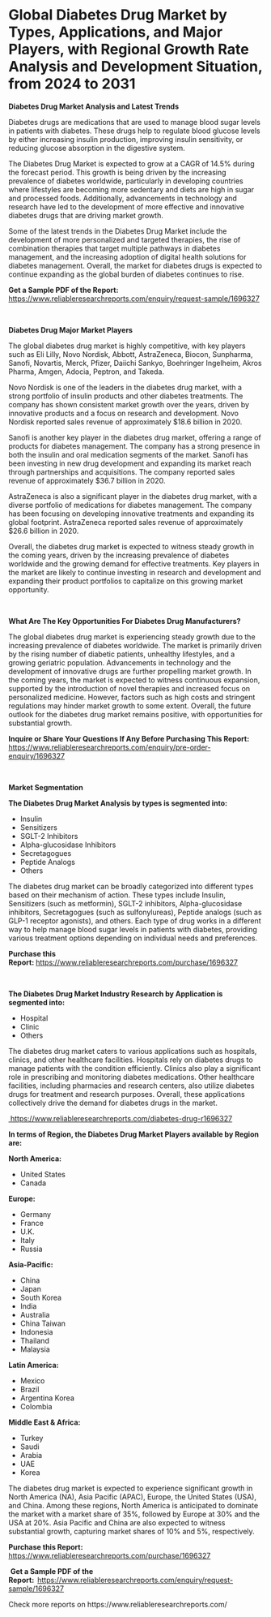 <p><h1>Global Diabetes Drug Market by Types, Applications, and Major Players, with Regional Growth Rate Analysis and Development Situation, from 2024 to 2031</h1></p><p><strong>Diabetes Drug Market Analysis and Latest Trends</strong></p>
<p><p>Diabetes drugs are medications that are used to manage blood sugar levels in patients with diabetes. These drugs help to regulate blood glucose levels by either increasing insulin production, improving insulin sensitivity, or reducing glucose absorption in the digestive system.</p><p>The Diabetes Drug Market is expected to grow at a CAGR of 14.5% during the forecast period. This growth is being driven by the increasing prevalence of diabetes worldwide, particularly in developing countries where lifestyles are becoming more sedentary and diets are high in sugar and processed foods. Additionally, advancements in technology and research have led to the development of more effective and innovative diabetes drugs that are driving market growth.</p><p>Some of the latest trends in the Diabetes Drug Market include the development of more personalized and targeted therapies, the rise of combination therapies that target multiple pathways in diabetes management, and the increasing adoption of digital health solutions for diabetes management. Overall, the market for diabetes drugs is expected to continue expanding as the global burden of diabetes continues to rise.</p></p>
<p><strong>Get a Sample PDF of the Report:&nbsp;</strong> <a href="https://www.reliableresearchreports.com/enquiry/request-sample/1696327">https://www.reliableresearchreports.com/enquiry/request-sample/1696327</a></p>
<p>&nbsp;</p>
<p><strong>Diabetes Drug Major Market Players</strong></p>
<p><p>The global diabetes drug market is highly competitive, with key players such as Eli Lilly, Novo Nordisk, Abbott, AstraZeneca, Biocon, Sunpharma, Sanofi, Novartis, Merck, Pfizer, Daiichi Sankyo, Boehringer Ingelheim, Akros Pharma, Amgen, Adocia, Peptron, and Takeda.</p><p>Novo Nordisk is one of the leaders in the diabetes drug market, with a strong portfolio of insulin products and other diabetes treatments. The company has shown consistent market growth over the years, driven by innovative products and a focus on research and development. Novo Nordisk reported sales revenue of approximately $18.6 billion in 2020.</p><p>Sanofi is another key player in the diabetes drug market, offering a range of products for diabetes management. The company has a strong presence in both the insulin and oral medication segments of the market. Sanofi has been investing in new drug development and expanding its market reach through partnerships and acquisitions. The company reported sales revenue of approximately $36.7 billion in 2020.</p><p>AstraZeneca is also a significant player in the diabetes drug market, with a diverse portfolio of medications for diabetes management. The company has been focusing on developing innovative treatments and expanding its global footprint. AstraZeneca reported sales revenue of approximately $26.6 billion in 2020.</p><p>Overall, the diabetes drug market is expected to witness steady growth in the coming years, driven by the increasing prevalence of diabetes worldwide and the growing demand for effective treatments. Key players in the market are likely to continue investing in research and development and expanding their product portfolios to capitalize on this growing market opportunity.</p></p>
<p>&nbsp;</p>
<p><strong>What Are The Key Opportunities For Diabetes Drug Manufacturers?</strong></p>
<p><p>The global diabetes drug market is experiencing steady growth due to the increasing prevalence of diabetes worldwide. The market is primarily driven by the rising number of diabetic patients, unhealthy lifestyles, and a growing geriatric population. Advancements in technology and the development of innovative drugs are further propelling market growth. In the coming years, the market is expected to witness continuous expansion, supported by the introduction of novel therapies and increased focus on personalized medicine. However, factors such as high costs and stringent regulations may hinder market growth to some extent. Overall, the future outlook for the diabetes drug market remains positive, with opportunities for substantial growth.</p></p>
<p><strong>Inquire or Share Your Questions If Any Before Purchasing This Report:</strong> <a href="https://www.reliableresearchreports.com/enquiry/pre-order-enquiry/1696327">https://www.reliableresearchreports.com/enquiry/pre-order-enquiry/1696327</a></p>
<p>&nbsp;</p>
<p><strong>Market Segmentation</strong></p>
<p><strong>The Diabetes Drug Market Analysis by types is segmented into:</strong></p>
<p><ul><li>Insulin</li><li>Sensitizers</li><li>SGLT-2 Inhibitors</li><li>Alpha-glucosidase Inhibitors</li><li>Secretagogues</li><li>Peptide Analogs</li><li>Others</li></ul></p>
<p><p>The diabetes drug market can be broadly categorized into different types based on their mechanism of action. These types include Insulin, Sensitizers (such as metformin), SGLT-2 inhibitors, Alpha-glucosidase inhibitors, Secretagogues (such as sulfonylureas), Peptide analogs (such as GLP-1 receptor agonists), and others. Each type of drug works in a different way to help manage blood sugar levels in patients with diabetes, providing various treatment options depending on individual needs and preferences.</p></p>
<p><strong>Purchase this Report:&nbsp;</strong><a href="https://www.reliableresearchreports.com/purchase/1696327">https://www.reliableresearchreports.com/purchase/1696327</a></p>
<p>&nbsp;</p>
<p><strong>The Diabetes Drug Market Industry Research by Application is segmented into:</strong></p>
<p><ul><li>Hospital</li><li>Clinic</li><li>Others</li></ul></p>
<p><p>The diabetes drug market caters to various applications such as hospitals, clinics, and other healthcare facilities. Hospitals rely on diabetes drugs to manage patients with the condition efficiently. Clinics also play a significant role in prescribing and monitoring diabetes medications. Other healthcare facilities, including pharmacies and research centers, also utilize diabetes drugs for treatment and research purposes. Overall, these applications collectively drive the demand for diabetes drugs in the market.</p></p>
<p><a href="https://www.reliableresearchreports.com/diabetes-drug-r1696327">&nbsp;https://www.reliableresearchreports.com/diabetes-drug-r1696327</a></p>
<p><strong>In terms of Region, the Diabetes Drug Market Players available by Region are:</strong></p>
<p>
    <p> <strong> North America: </strong>
        <ul>
            <li>United States</li>
            <li>Canada</li>
        </ul>
        </p> 
    <p> <strong> Europe: </strong>
        <ul>
            <li>Germany</li>
            <li>France</li>
            <li>U.K.</li>
            <li>Italy</li>
            <li>Russia</li>
        </ul>
        </p> 
    <p> <strong> Asia-Pacific: </strong>
        <ul>
            <li>China</li>
            <li>Japan</li>
            <li>South Korea</li>
            <li>India</li>
            <li>Australia</li>
            <li>China Taiwan</li>
            <li>Indonesia</li>
            <li>Thailand</li>
            <li>Malaysia</li>
        </ul>
        </p> 
    <p> <strong> Latin America: </strong>
        <ul>
            <li>Mexico</li>
            <li>Brazil</li>
            <li>Argentina Korea</li>
            <li>Colombia</li>
        </ul>
        </p> 
    <p> <strong> Middle East & Africa: </strong>
        <ul>
            <li>Turkey</li>
            <li>Saudi</li>
            <li>Arabia</li>
            <li>UAE</li>
            <li>Korea</li>
        </ul>
    </p>
    </p>
<p><p>The diabetes drug market is expected to experience significant growth in North America (NA), Asia Pacific (APAC), Europe, the United States (USA), and China. Among these regions, North America is anticipated to dominate the market with a market share of 35%, followed by Europe at 30% and the USA at 20%. Asia Pacific and China are also expected to witness substantial growth, capturing market shares of 10% and 5%, respectively.</p></p>
<p><strong>Purchase this Report: </strong><a href="https://www.reliableresearchreports.com/purchase/1696327">https://www.reliableresearchreports.com/purchase/1696327</a></p>
<p>&nbsp;<strong>Get a Sample PDF of the Report:&nbsp;&nbsp;</strong><a href="https://www.reliableresearchreports.com/enquiry/request-sample/1696327">https://www.reliableresearchreports.com/enquiry/request-sample/1696327</a></p>
<p><strong></strong></p>
<p>Check more reports on https://www.reliableresearchreports.com/</p>